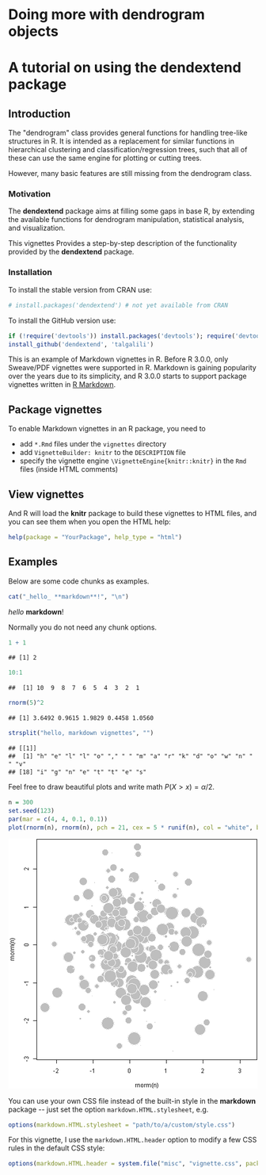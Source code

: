 <!--
%\VignetteEngine{knitr::knitr}
%\VignetteIndexEntry{Doing more with dendrogram objects using dendextend}
-->

Doing more with dendrogram objects
==================================
A tutorial on using the **dendextend** package
================================================


Introduction
-------------

The "dendrogram" class provides general functions for handling tree-like structures in R. It is intended as a replacement for similar functions in hierarchical clustering and classification/regression trees, such that all of these can use the same engine for plotting or cutting trees.

However, many basic features are still missing from the dendrogram class.

### Motivation
The **dendextend** package aims at filling some gaps in base R, by extending the available functions for dendrogram manipulation, statistical analysis, and visualization.

This vignettes Provides a step-by-step description of the functionality provided by the **dendextend** package.


### Installation

To install the stable version from CRAN use:

```r
# install.packages('dendextend') # not yet available from CRAN
```

To install the GitHub version use:

```r
if (!require('devtools')) install.packages('devtools'); require('devtools')
install_github('dendextend', 'talgalili')
```











This is an example of Markdown vignettes in R. Before R 3.0.0, only Sweave/PDF vignettes were supported in R. Markdown is gaining popularity over the years due to its simplicity, and R 3.0.0 starts to support package vignettes written in [R Markdown](http://www.rstudio.com/ide/docs/authoring/using_markdown).

## Package vignettes

To enable Markdown vignettes in an R package, you need to

- add `*.Rmd` files under the `vignettes` directory
- add `VignetteBuilder: knitr` to the `DESCRIPTION` file
- specify the vignette engine `\VignetteEngine{knitr::knitr}` in the `Rmd` files (inside HTML comments)

## View vignettes

And R will load the **knitr** package to build these vignettes to HTML files, and you can see them when you open the HTML help:


```r
help(package = "YourPackage", help_type = "html")
```


## Examples

Below are some code chunks as examples.


```r
cat("_hello_ **markdown**!", "\n")
```

_hello_ **markdown**! 


Normally you do not need any chunk options.


```r
1 + 1
```

```
## [1] 2
```

```r
10:1
```

```
##  [1] 10  9  8  7  6  5  4  3  2  1
```

```r
rnorm(5)^2
```

```
## [1] 3.6492 0.9615 1.9829 0.4458 1.0560
```

```r
strsplit("hello, markdown vignettes", "")
```

```
## [[1]]
##  [1] "h" "e" "l" "l" "o" "," " " "m" "a" "r" "k" "d" "o" "w" "n" " " "v"
## [18] "i" "g" "n" "e" "t" "t" "e" "s"
```


Feel free to draw beautiful plots and write math $P(X>x)=\alpha/2$.


```r
n = 300
set.seed(123)
par(mar = c(4, 4, 0.1, 0.1))
plot(rnorm(n), rnorm(n), pch = 21, cex = 5 * runif(n), col = "white", bg = "gray")
```

![plot of chunk unnamed-chunk-3](figure/unnamed-chunk-3.png) 


You can use your own CSS file instead of the built-in style in the **markdown** package -- just set the option `markdown.HTML.stylesheet`, e.g.


```r
options(markdown.HTML.stylesheet = "path/to/a/custom/style.css")
```


For this vignette, I use the `markdown.HTML.header` option to modify a few CSS rules in the default CSS style:


```r
options(markdown.HTML.header = system.file("misc", "vignette.css", package = "knitr"))
```

